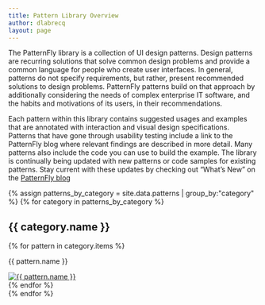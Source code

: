 ```yaml
---
title: Pattern Library Overview
author: dlabrecq
layout: page
---
```

<p>The PatternFly library is a collection of UI design patterns. Design patterns are recurring solutions that solve
common design problems and provide a common language for people who create user interfaces. In general, patterns do not
specify requirements, but rather, present recommended solutions to design problems. PatternFly patterns build on that
approach by additionally considering the needs of complex enterprise IT software, and the habits and motivations of its
users, in their recommendations.</p>
<p>Each pattern within this library contains suggested usages and examples that are annotated with interaction and
visual design specifications. Patterns that have gone through usability testing include a link to the PatternFly blog
where relevant findings are described in more detail. Many patterns also include the code you can use to build the
example. The library is continually being updated with new patterns or code samples for existing patterns. Stay current
with these updates by checking out “What’s New” on the <a href="https://blog.patternfly.org" target="_blank">PatternFly blog</a></p>

{% assign patterns_by_category = site.data.patterns | group_by:"category" %}
{% for category in patterns_by_category %}
  <div class="overview-section">
    <h2 class="overview-section_title">{{ category.name }}</h2>
    <div class="overview-section__body">
      <div class="gallery">
      {% for pattern in category.items %}
          <div class="gallery__item">
            <p class="gallery__item_caption">{{ pattern.name }}</p>
            <a class="gallery__thumbnail" href="{{ pattern.slug }}">
              <img class="gallery__thumbnail_img" src="{{ pattern.thumbnail }}" alt="{{ pattern.name }}"/>
            </a>
          </div>
      {% endfor %}
      </div>
    </div>
  </div>
{% endfor %}
